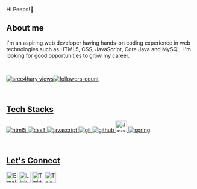 <p>Hi Peeps!👋<p>
  
  <h2>About me</h2>
  <p>I'm an aspiring web developer having hands-on coding experience in web technologies such as HTML5, CSS, JavaScript, Core Java and MySQL. I'm looking for good opportunities to grow my career.</p>
  <br>
  <p align="left">
  <a href="https://github.com/sree4hary"><img src="https://komarev.com/ghpvc/?username=sree4hary&label=Profile%20views&color=0e75b6&style=flat" alt="sree4hary views" /><a href="https://github.com/sree4hary?tab=followers"><img src="https://img.shields.io/github/followers/sree4hary?label=Followers&style=social" alt="followers-count">
  </p><br>
    <h2>Tech Stacks</h2>
    <p>
    <img src="https://img.shields.io/badge/HTML5-E34F26?style=for-the-badge&logo=html5&logoColor=white" alt="html5" />
    <img src="https://img.shields.io/badge/CSS3-1572B6?style=for-the-badge&logo=css3&logoColor=white" alt="css3" />
    <img src="https://img.shields.io/badge/JavaScript-323330?style=for-the-badge&logo=javascript&logoColor=F7DF1E" alt="javascript" />
    <img src="https://img.shields.io/badge/Git-f44d27?style=for-the-badge&logo=git&logoColor=white" alt="git" />
    <img src="https://img.shields.io/badge/GitHub-100000?style=for-the-badge&logo=github&logoColor=white" alt="github" />
    <img src="https://static.javatpoint.com/core/images/java-logo1.png" alt = "Java" height="30">
    <img src="https://spring.io/images/favicon-9d25009f65637a49ac8d91eb1cf7b75e.ico" alt = "spring">
    </p><br>
     <h2>Let's Connect</h2>
    <p>
    <a href = "mailto:sree4hary@gmail.com"><img src="https://ssl.gstatic.com/ui/v1/icons/mail/rfr/gmail.ico" alt="Email" height="30"></a>
    <a href = "https://www.linkedin.com/in/sree4hary/"><img src="https://static.licdn.com/sc/h/8s162nmbcnfkg7a0k8nq9wwqo" alt="LinkedIn" height="30"></a>
    <a href = "https://twitter.com/sree4hary"><img src="https://abs.twimg.com/favicons/twitter.2.ico" alt="Twitter" height="30"></a>
    <a href = "https://t.me/sree4hary"><img src="https://telegram.org/img/favicon.ico" alt="Telegram"  height="30"></a>
    </p><br>
